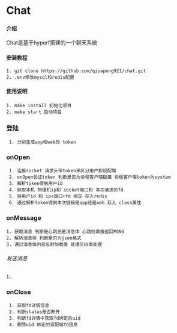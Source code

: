 # Chat

#### 介绍
Chat是基于hyperf搭建的一个聊天系統

#### 安装教程
    1. git clone https://github.com/qiuapeng921/chat.git
    2. .env修改mysql和redis配置
    
#### 使用说明
    1. make install 初始化项目
    2. make start 启动项目

### 登陆
     1. 分别生成app和web的 token
     
### onOpen
     1. 连接socket 请求头带token来区分用户和设配端
     2. onOpen验证token 判断是否为协程客户端链接 协程客户端token为system
     3. 解析token得到用户id
     4. 获取本机 物理机ip和 socket端口和 本次请求的fd
     5. 将用户id 和 ip+端口+fd 绑定 存入redis
     6. 通过解析token得到本次链接是app还是web 存入 class属性
  
### onMessage

    1. 获取消息 判断是心跳还是消息体 心跳则直接返回PONG
    2. 解析消息体 判断是否为json格式
    3. 通过消息体内容反射加载类 处理交由类处理
###### 发送消息
    1.  
 
 ### onClose
     1. 获取fd详情信息
     2. 判断status是否断开
     3. 判断fd详情中获取fd绑定的uid
     4. 删除uid 绑定的设配端fd信息